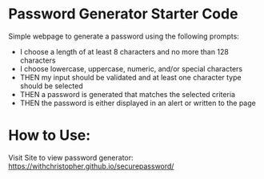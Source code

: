 # Password Generator Starter Code

Simple webpage to generate a password using the following prompts:

- I choose a length of at least 8 characters and no more than 128 characters
- I choose lowercase, uppercase, numeric, and/or special characters
- THEN my input should be validated and at least one character type should be selected
- THEN a password is generated that matches the selected criteria
- THEN the password is either displayed in an alert or written to the page

# How to Use:
Visit Site to view password generator:
https://withchristopher.github.io/securepassword/
